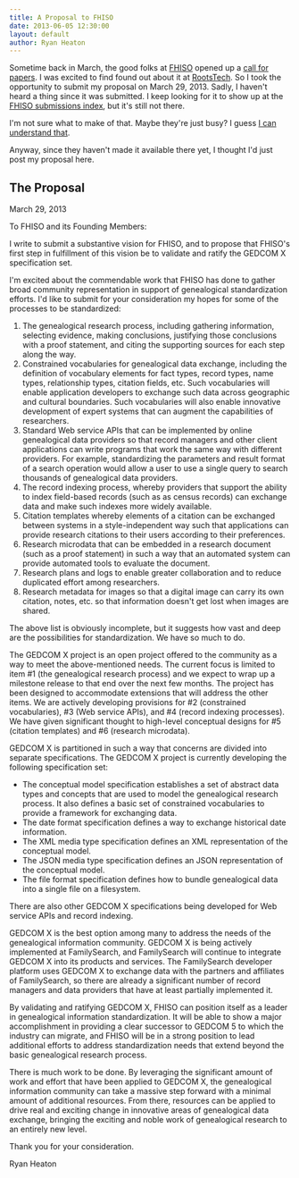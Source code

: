 ```yaml
---
title: A Proposal to FHISO
date: 2013-06-05 12:30:00
layout: default
author: Ryan Heaton
---
```


Sometime back in March, the good folks at [FHISO](http://fhiso.org/) opened up a [call for papers](http://fhiso.org/call-for-papers/).
I was excited to find found out about it at [RootsTech](http://rootstech.org/). So I took the opportunity to submit
my proposal on March 29, 2013. Sadly, I haven't heard a thing since it was submitted. I keep looking for it to show up at the [FHISO submissions index](http://fhiso.org/call-for-papers-submissions/), but it's still not there. 

I'm not sure what to make of that. Maybe they're just busy? I guess [I can understand that](http://familysearch.github.io/gedcomx/2013/06/03/busy-developers.html).

Anyway, since they haven't made it available there yet, I thought I'd just post my proposal here.

## The Proposal

March 29, 2013


To FHISO and its Founding Members:

I write to submit a substantive vision for FHISO, and to propose that FHISO's first step in fulfillment of this vision be to validate and ratify the GEDCOM X specification set.

I'm excited about the commendable work that FHISO has done to gather broad community representation in support of genealogical standardization efforts. I'd like to submit for your consideration my hopes for some of the processes to be standardized:

1. The genealogical research process, including gathering information, selecting evidence, making conclusions, justifying those conclusions with a proof statement, and citing the supporting sources for each step along the way.
2. Constrained vocabularies for genealogical data exchange, including the definition of vocabulary elements for fact types, record types, name types, relationship types, citation fields, etc. Such vocabularies will enable application developers to exchange such data across geographic and cultural boundaries. Such vocabularies will also enable innovative development of expert systems that can augment the capabilities of researchers.
3. Standard Web service APIs that can be implemented by online genealogical data providers so that record managers and other client applications can write programs that work the same way with different providers. For example, standardizing the parameters and result format of a search operation would allow a user to use a single query to search thousands of genealogical data providers.
4. The record indexing process, whereby providers that support the ability to index field-based records (such as as census records) can exchange data and make such indexes more widely available.
5. Citation templates whereby elements of a citation can be exchanged between systems in a style-independent way such that applications can provide research citations to their users according to their preferences.
6. Research microdata that can be embedded in a research document (such as a proof statement) in such a way that an automated system can provide automated tools to evaluate the document.
7. Research plans and logs to enable greater collaboration and to reduce duplicated effort among researchers.
8. Research metadata for images so that a digital image can carry its own citation, notes, etc. so that information doesn't get lost when images are shared.

The above list is obviously incomplete, but it suggests how vast and deep are the possibilities for standardization. We have so much to do.

The GEDCOM X project is an open project offered to the community as a way to meet the above-mentioned needs. The current focus is limited to item #1 (the genealogical research process) and we expect to wrap up a milestone release to that end over the next few months. The project has been designed to accommodate extensions that will address the other items. We are actively developing provisions for #2 (constrained vocabularies), #3 (Web service APIs), and #4 (record indexing processes). We have given significant thought to high-level conceptual designs for #5 (citation templates) and #6 (research microdata).

GEDCOM X is partitioned in such a way that concerns are divided into separate specifications. The GEDCOM X project is currently developing the following specification set:

* The conceptual model specification establishes a set of abstract data types and concepts that are used to model the genealogical research process. It also defines a basic set of constrained vocabularies to provide a framework for exchanging data.
* The date format specification defines a way to exchange historical date information.
* The XML media type specification defines an XML representation of the conceptual model.
* The JSON media type specification defines an JSON representation of the conceptual model.
* The file format specification defines how to bundle genealogical data into a single file on a filesystem.

There are also other GEDCOM X specifications being developed for Web service APIs and record indexing.

GEDCOM X is the best option among many to address the needs of the genealogical information community. GEDCOM X is being actively implemented at FamilySearch, and FamilySearch will continue to integrate GEDCOM X into its products and services. The FamilySearch developer platform uses GEDCOM X to exchange data with the partners and affiliates of FamilySearch, so there are already a significant number of record managers and data providers that have at least partially implemented it.

By validating and ratifying GEDCOM X, FHISO can position itself as a leader in genealogical information standardization. It will be able to show a major accomplishment in providing a clear successor to GEDCOM 5 to which the industry can migrate, and FHISO will be in a strong position to lead additional efforts to address standardization needs that extend beyond the basic genealogical research process. 

There is much work to be done. By leveraging the significant amount of work and effort that have been applied to GEDCOM X, the genealogical information community can take a massive step forward with a minimal amount of additional resources. From there, resources can be applied to drive real and exciting change in innovative areas of genealogical data exchange, bringing the exciting and noble work of genealogical research to an entirely new level.

Thank you for your consideration.

Ryan Heaton


